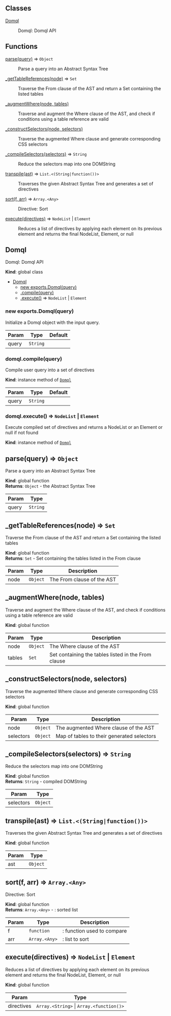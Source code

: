 ## Classes

<dl>
<dt><a href="#Domql">Domql</a></dt>
<dd><p>Domql: Domql API</p>
</dd>
</dl>

## Functions

<dl>
<dt><a href="#parse">parse(query)</a> ⇒ <code>Object</code></dt>
<dd><p>Parse a query into an Abstract Syntax Tree</p>
</dd>
<dt><a href="#_getTableReferences">_getTableReferences(node)</a> ⇒ <code>Set</code></dt>
<dd><p>Traverse the From clause of the AST and return a Set containing the listed tables</p>
</dd>
<dt><a href="#_augmentWhere">_augmentWhere(node, tables)</a></dt>
<dd><p>Traverse and augment the Where clause of the AST, and check if conditions using a table reference
are valid</p>
</dd>
<dt><a href="#_constructSelectors">_constructSelectors(node, selectors)</a></dt>
<dd><p>Traverse the augmented Where clause and generate corresponding CSS selectors</p>
</dd>
<dt><a href="#_compileSelectors">_compileSelectors(selectors)</a> ⇒ <code>String</code></dt>
<dd><p>Reduce the selectors map into one DOMString</p>
</dd>
<dt><a href="#transpile">transpile(ast)</a> ⇒ <code>List.&lt;(String|function())&gt;</code></dt>
<dd><p>Traverses the given Abstract Syntax Tree
and generates a set of directives</p>
</dd>
<dt><a href="#sort">sort(f, arr)</a> ⇒ <code>Array.&lt;Any&gt;</code></dt>
<dd><p>Directive: Sort</p>
</dd>
<dt><a href="#execute">execute(directives)</a> ⇒ <code>NodeList</code> | <code>Element</code></dt>
<dd><p>Reduces a list of directives by applying
each element on its previous element and
returns the final NodeList, Element, or null</p>
</dd>
</dl>

<a name="Domql"></a>

## Domql
Domql: Domql API

**Kind**: global class  

* [Domql](#Domql)
    * [new exports.Domql(query)](#new_Domql_new)
    * [.compile(query)](#Domql+compile)
    * [.execute()](#Domql+execute) ⇒ <code>NodeList</code> \| <code>Element</code>

<a name="new_Domql_new"></a>

### new exports.Domql(query)
Initialize a Domql object with the input query.


| Param | Type | Default |
| --- | --- | --- |
| query | <code>String</code> | <code></code> | 

<a name="Domql+compile"></a>

### domql.compile(query)
Compile user query into a set of directives

**Kind**: instance method of [<code>Domql</code>](#Domql)  

| Param | Type | Default |
| --- | --- | --- |
| query | <code>String</code> | <code></code> | 

<a name="Domql+execute"></a>

### domql.execute() ⇒ <code>NodeList</code> \| <code>Element</code>
Execute compiled set of directives andreturns a NodeList or an Element or null if not found

**Kind**: instance method of [<code>Domql</code>](#Domql)  
<a name="parse"></a>

## parse(query) ⇒ <code>Object</code>
Parse a query into an Abstract Syntax Tree

**Kind**: global function  
**Returns**: <code>Object</code> - the Abstract Syntax Tree  

| Param | Type |
| --- | --- |
| query | <code>String</code> | 

<a name="_getTableReferences"></a>

## \_getTableReferences(node) ⇒ <code>Set</code>
Traverse the From clause of the AST and return a Set containing the listed tables

**Kind**: global function  
**Returns**: <code>Set</code> - Set containing the tables listed in the From clause  

| Param | Type | Description |
| --- | --- | --- |
| node | <code>Object</code> | The From clause of the AST |

<a name="_augmentWhere"></a>

## \_augmentWhere(node, tables)
Traverse and augment the Where clause of the AST, and check if conditions using a table referenceare valid

**Kind**: global function  

| Param | Type | Description |
| --- | --- | --- |
| node | <code>Object</code> | The Where clause of the AST |
| tables | <code>Set</code> | Set containing the tables listed in the From clause |

<a name="_constructSelectors"></a>

## \_constructSelectors(node, selectors)
Traverse the augmented Where clause and generate corresponding CSS selectors

**Kind**: global function  

| Param | Type | Description |
| --- | --- | --- |
| node | <code>Object</code> | The augmented Where clause of the AST |
| selectors | <code>Object</code> | Map of tables to their generated selectors |

<a name="_compileSelectors"></a>

## \_compileSelectors(selectors) ⇒ <code>String</code>
Reduce the selectors map into one DOMString

**Kind**: global function  
**Returns**: <code>String</code> - compiled DOMString  

| Param | Type |
| --- | --- |
| selectors | <code>Object</code> | 

<a name="transpile"></a>

## transpile(ast) ⇒ <code>List.&lt;(String\|function())&gt;</code>
Traverses the given Abstract Syntax Treeand generates a set of directives

**Kind**: global function  

| Param | Type |
| --- | --- |
| ast | <code>Object</code> | 

<a name="sort"></a>

## sort(f, arr) ⇒ <code>Array.&lt;Any&gt;</code>
Directive: Sort

**Kind**: global function  
**Returns**: <code>Array.&lt;Any&gt;</code> - : sorted list  

| Param | Type | Description |
| --- | --- | --- |
| f | <code>function</code> | : function used to compare |
| arr | <code>Array.&lt;Any&gt;</code> | : list to sort |

<a name="execute"></a>

## execute(directives) ⇒ <code>NodeList</code> \| <code>Element</code>
Reduces a list of directives by applyingeach element on its previous element andreturns the final NodeList, Element, or null

**Kind**: global function  

| Param | Type |
| --- | --- |
| directives | <code>Array.&lt;String&gt;</code> \| <code>Array.&lt;function()&gt;</code> | 

